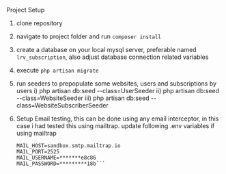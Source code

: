 Project Setup

1. clone repository
2. navigate to project folder and run `composer install`
3. create a database on your local mysql server, preferable named `lrv_subscription`, also adjust database connection related variables
4. execute `php artisan migrate`
5. run seeders to prepopulate some websites, users and subscriptions by users
   i) php artisan db:seed --class=UserSeeder
   ii) php artisan db:seed --class=WebsiteSeeder
   iii) php artisan db:seed --class=WebsiteSubscriberSeeder

6. Setup Email testing, this can be done using any email interceptor, in this case i had tested this using mailtrap. update following .env variables if using mailtrap
    ```MAIL_MAILER=smtp
    MAIL_HOST=sandbox.smtp.mailtrap.io
    MAIL_PORT=2525
    MAIL_USERNAME=*******e8c86
    MAIL_PASSWORD=*********18b```
